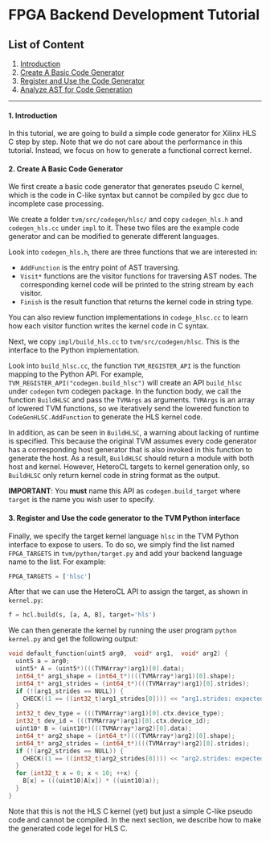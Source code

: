 FPGA Backend Development Tutorial
=================================

<a name="top">List of Content</a>
-------
1. [Introduction](#intro)
2. [Create A Basic Code Generator](#basic)
3. [Register and Use the Code Generator](#register)
4. [Analyze AST for Code Generation](#analys)
-------

<h4>
1. <a name="intro">Introduction</a>
</h4>

In this tutorial, we are going to build a simple code generator for Xilinx HLS C step by step.
Note that we do not care about the performance in this tutorial. Instead, we focus on how to generate
a functional correct kernel.

<h4>
2. <a name="basic">Create A Basic Code Generator</a>
</h4>

We first create a basic code generator that generates pseudo C kernel, which is the code in
C-like syntax but cannot be compiled by gcc due to incomplete case processing.

We create a folder `tvm/src/codegen/hlsc/` and copy `codegen_hls.h` and `codegen_hls.cc` under `impl` to it.
These two files are the example code generator and can be modified to generate different languages.

Look into `codegen_hls.h`, there are three functions that we are interested in:
* `AddFunction` is the entry point of AST traversing.
* `Visit*` functions are the visitor functions for traversing AST nodes. The corresponding kernel code
will be printed to the string stream by each visitor.
* `Finish` is the result function that returns the kernel code in string type.

You can also review function implementations in `codege_hlsc.cc` to learn how each visitor function
writes the kernel code in C syntax.

Next, we copy `impl/build_hls.cc` to `tvm/src/codegen/hlsc`. This is the interface to the Python implementation.

Look into `build_hlsc.cc`, the function `TVM_REGISTER_API` is the function mapping to the Python API.
For example, `TVM_REGISTER_API("codegen.build_hlsc")` will create an API `build_hlsc` under `codegen` tvm codegen package.
In the function body, we call the function `BuildHLSC` and pass the `TVMArgs` as arguments. `TVMArgs` is an array of lowered
TVM functions, so we iteratively send the lowered function to `CodeGenHLSC.AddFunction` to generate the HLS kernel code.

In addition, as can be seen in `BuildHLSC`, a warning about lacking of runtime is specified. This because the original TVM
assumes every code generator has a corresponding host generator that is also invoked in this function to generate the host.
As a result, `BuildHLSC` should return a module with both host and kernel. However, HeteroCL targets to kernel generation only,
so `BuildHLSC` only return kernel code in string format as the output.

**IMPORTANT**: You **must** name this API as `codegen.build_target` where
`target` is the name you wish user to specify.

<h4>
3. <a name="register">Register and Use the code generator to the TVM Python interface</a>
</h4>

Finally, we specify the target kernel language `hlsc` in the TVM Python interface to expose to users.
To do so, we simply find the list named `FPGA_TARGETS` in `tvm/python/target.py` and add your backend
language name to the list. For example:

```python
FPGA_TARGETS = ['hlsc']
```

After that we can use the HeteroCL API to assign the target, as shown in `kernel.py`:

```python
f = hcl.build(s, [a, A, B], target='hls')
```

We can then generate the kernel by running the user program `python kernel.py` and get the following output:

```c
void default_function(uint5 arg0,  void* arg1,  void* arg2) {
  uint5 a = arg0;
  uint5* A = (uint5*)(((TVMArray*)arg1)[0].data);
  int64_t* arg1_shape = (int64_t*)(((TVMArray*)arg1)[0].shape);
  int64_t* arg1_strides = (int64_t*)(((TVMArray*)arg1)[0].strides);
  if (!(arg1_strides == NULL)) {
    CHECK((1 == ((int32_t)arg1_strides[0]))) << "arg1.strides: expected to be compact array";
  }
  int32_t dev_type = (((TVMArray*)arg1)[0].ctx.device_type);
  int32_t dev_id = (((TVMArray*)arg1)[0].ctx.device_id);
  uint10* B = (uint10*)(((TVMArray*)arg2)[0].data);
  int64_t* arg2_shape = (int64_t*)(((TVMArray*)arg2)[0].shape);
  int64_t* arg2_strides = (int64_t*)(((TVMArray*)arg2)[0].strides);
  if (!(arg2_strides == NULL)) {
    CHECK((1 == ((int32_t)arg2_strides[0]))) << "arg2.strides: expected to be compact array";
  }
  for (int32_t x = 0; x < 10; ++x) {
    B[x] = (((uint10)A[x]) * ((uint10)a));
  }
}
```

Note that this is not the HLS C kernel (yet) but just a simple C-like pseudo code and cannot be compiled. In the next section,
we describe how to make the generated code legel for HLS C.
